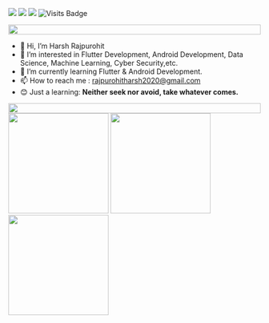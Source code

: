 [<img src="https://img.shields.io/badge/youtube-%23EE0000.svg?&style=for-the-badge&logo=youtube&logoColor=white">](https://www.youtube.com/@harshRajpurohit)
[<img src="https://img.shields.io/badge/linkedin-%230077B5.svg?&style=for-the-badge&logo=linkedin&logoColor=white" />](https://www.linkedin.com/in/harsh-rajpurohit-9988101b9)
[<img src="https://img.shields.io/badge/gmail-orange.svg?&style=for-the-badge&logo=gmail&logoColor=white">](mailto:rajpurohitharsh2020@gmail.com)
![Visits Badge](https://badges.pufler.dev/visits/HarshAndroid/HarshAndroid?style=for-the-badge)

<!-- [<img src="https://img.shields.io/badge/donate-%230077B5.svg?&style=for-the-badge&logo=paypal&logoColor=white" />](https://www.paypal.me/harshRajpurohit2023) -->

<img src="https://i.imgur.com/dBaSKWF.gif" height="20" width="100%">

- 👋 Hi, I’m Harsh Rajpurohit
- 👀 I’m interested in Flutter Development, Android Development, Data Science, Machine Learning, Cyber Security,etc.
- 🌱 I’m currently learning Flutter & Android Development.
- 📫 How to reach me : rajpurohitharsh2020@gmail.com
- 😊 Just a learning: **Neither seek nor avoid, take whatever comes.**

<img src="https://i.imgur.com/dBaSKWF.gif" height="20" width="100%">

<img src="https://github-readme-stats-sigma-five.vercel.app/api?username=HarshAndroid&show_icons=true&count_private=true" height=200 />
<img src="https://github-readme-streak-stats.herokuapp.com/?user=HarshAndroid&count_private=true" height=200 />
<img src="https://github-readme-stats-sigma-five.vercel.app/api/top-langs/?username=HarshAndroid&hide=TeX,OpenEdge%20ABL&layout=compact&show_icons=true&count_private=true" height=200 />
